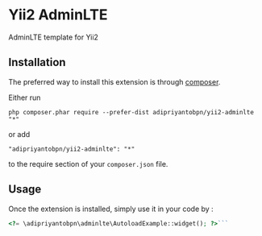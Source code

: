 Yii2 AdminLTE
=============
AdminLTE template for Yii2

Installation
------------

The preferred way to install this extension is through [composer](http://getcomposer.org/download/).

Either run

```
php composer.phar require --prefer-dist adipriyantobpn/yii2-adminlte "*"
```

or add

```
"adipriyantobpn/yii2-adminlte": "*"
```

to the require section of your `composer.json` file.


Usage
-----

Once the extension is installed, simply use it in your code by  :

```php
<?= \adipriyantobpn\adminlte\AutoloadExample::widget(); ?>```